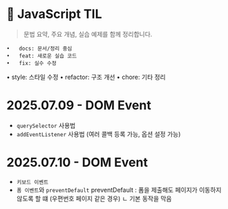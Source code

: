 # 📘 JavaScript TIL

> 문법 요약, 주요 개념, 실습 예제를 함께 정리합니다.

    •	docs: 문서/정리 중심
    •	feat: 새로운 실습 코드
    •	fix: 실수 수정

• style: 스타일 수정
• refactor: 구조 개선
• chore: 기타 정리

# 2025.07.09 - DOM Event

- `querySelector` 사용법
- `addEventListener` 사용법 (여러 콜백 등록 가능, 옵션 설정 가능)

# 2025.07.10 - DOM Event

- `키보드 이벤트`
- `폼 이벤트`와 `preventDefault`
  preventDefault : 폼을 제출해도 페이지가 이동하지 않도록 할 떄 (우편번호 페이지 같은 경우)
	ㄴ 기본 동작을 막음
